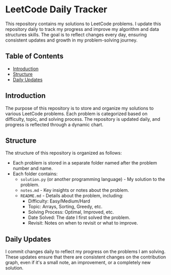 # LeetCode Daily Tracker

This repository contains my solutions to LeetCode problems. I update this repository daily to track my progress and improve my algorithm and data structures skills. The goal is to reflect changes every day, ensuring consistent updates and growth in my problem-solving journey.

## Table of Contents
- [Introduction](#introduction)
- [Structure](#structure)
- [Daily Updates](#daily-updates)

## Introduction

The purpose of this repository is to store and organize my solutions to various LeetCode problems. Each problem is categorized based on difficulty, topic, and solving process. The repository is updated daily, and progress is reflected through a dynamic chart.

## Structure

The structure of this repository is organized as follows:

- Each problem is stored in a separate folder named after the problem number and name.
- Each folder contains:
  - `solution.py` (or another programming language) - My solution to the problem.
  - `notes.md` - Key insights or notes about the problem.
  - `README.md` - Details about the problem, including:
    - Difficulty: Easy/Medium/Hard
    - Topic: Arrays, Sorting, Greedy, etc.
    - Solving Process: Optimal, Improved, etc.
    - Date Solved: The date I first solved the problem.
    - Revisit: Notes on when to revisit or what to improve.

## Daily Updates

I commit changes daily to reflect my progress on the problems I am solving. These updates ensure that there are consistent changes on the contribution graph, even if it's a small note, an improvement, or a completely new solution.
